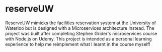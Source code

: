 # reserveUW

ReserveUW mimicks the facilities reservation system at the University of Waterloo but is designed with a Microservices architecture instead. The project was built after completing Stephen Grider's microservices course with Node.js on Udemy. This project is intended as a personal learning experience to help me reimplement what I learnt in the course myself!
